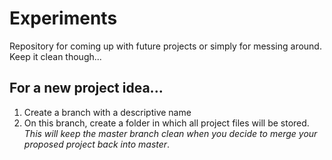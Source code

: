 # Experiments
Repository for coming up with future projects or simply for messing around. Keep it clean though...

## For a new project idea...
1. Create a branch with a descriptive name
2. On this branch, create a folder in which all project files will be stored. *This will keep the master branch clean when you decide to merge your proposed project back into master*.